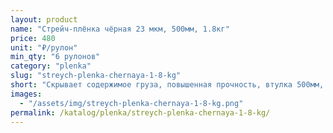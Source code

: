 ```yaml
---
layout: product
name: "Стрейч-плёнка чёрная 23 мкм, 500мм, 1.8кг"
price: 480
unit: "₽/рулон"
min_qty: "6 рулонов"
category: "plenka"
slug: "streych-plenka-chernaya-1-8-kg"
short: "Скрывает содержимое груза, повышенная прочность, втулка 500мм, первичка."
images:
  - "/assets/img/streych-plenka-chernaya-1-8-kg.png"
permalink: /katalog/plenka/streych-plenka-chernaya-1-8-kg/
---
```

